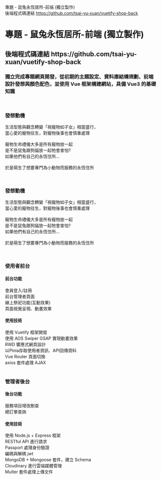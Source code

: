 專題 - 鼠兔永恆居所-前端 (獨立製作) <br>
後端程式碼連結 https://github.com/tsai-yu-xuan/vuetify-shop-back



<h1> 專題 - 鼠兔永恆居所-前端 (獨立製作)  </h1>
<h2> 後端程式碼連結 https://github.com/tsai-yu-xuan/vuetify-shop-back </h2>
<h3>獨立完成專題網頁開發，從初期的主題設定、資料庫結構規劃、前端設計發想與顏色配色，並使用 Vue 框架構建網站，具備 Vue3 的基礎知識</h3>
<br>
<h3>發想動機</h3>
<p>生活型態與觀念轉變「視寵物如子女」相當盛行，<br>
當心愛的寵物往生，對寵物後事也會慎重處理<br>
<br>
寵物生命禮儀大多是所有寵物放一起<br>
是不是鼠兔跟狗貓放一起牠會害怕?<br>
如果他們有自己的永恆住所...<br>
<br>
於是萌生了想要專門為小動物而服務的永恆住所</p>
<br>
<h3>發想動機</h3>
<p>生活型態與觀念轉變「視寵物如子女」相當盛行，<br>
當心愛的寵物往生，對寵物後事也會慎重處理<br>
<br>
寵物生命禮儀大多是所有寵物放一起<br>
是不是鼠兔跟狗貓放一起牠會害怕?<br>
如果他們有自己的永恆住所...<br>
<br>
於是萌生了想要專門為小動物而服務的永恆住所</p>
<br>
<h3>使用者前台</h3>
<h4>前台功能</h4>
會員登入/註冊<br>
前台管理者頁面<br>
線上祭祀功能(互動效果)<br>
頁面視覺呈現、動畫效果<br>
<h4>使用技術</h4>
使用 Vuetify 框架開發<br>
使用 AOS Swiper GSAP 實現動畫效果<br>
RWD 響應式網頁設計<br>
以Pinia存取使用者資訊、API回傳資料<br>
Vue Router 頁面切換<br>
axios 套件處理 AJAX<br>
<br>
<h3>管理者後台</h3>
<h4>後台功能</h4>
服務項目增改刪查<br>
總訂單查詢<br>
<h4>使用技術</h4>
使用 Node.js + Express 框架<br>
RESTful API 進行請求<br>
Passport 處理身份驗證<br>
編碼與解碼 jwt<br>
MongoDB + Mongoose 套件，建立 Schema<br>
Cloudinary 進行雲端媒體管理<br>
Multer 套件處理上傳文件<br>
